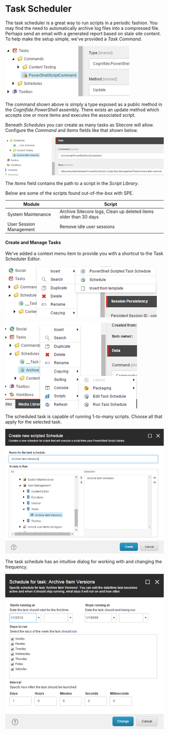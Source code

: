 # Task Scheduler

The task scheduler is a great way to run scripts in a periodic fashion. You may find the need to automatically archive log files into a compressed file. Perhaps send an email with a generated report based on stale site content. To help make the setup simple, we've provided a *Task Command*.

![PowerShell Script Command](images/screenshots/tasks-powershellscriptcommand.png)

The command shown above is simply a type exposed as a public method in the *Cognifide.PowerShell* assembly. There exists an update method which accepts one or more items and executes the associated script.

Beneath *Schedules* you can create as many tasks as Sitecore will allow. Configure the *Command* and *Items* fields like that shown below.

![PowerShell Script Task](images/screenshots/tasks-archiveschedule.png)

The *Items* field contains the path to a script in the *Script Library*. 

Below are some of the scripts found out-of-the-box with SPE.

| Module | Script |
| ------ | ---- |
| System Maintenance | Archive Sitecore logs, Clean up deleted items older than 30 days |
| User Session Management | Remove idle user sessions |

#### Create and Manage Tasks

We've added a context menu item to provide you with a shortcut to the Task Scheduler Editor.

![Insert Option for Task](images/screenshots/task-inserttask.png)

![Run or Edit Task Schedule](images/screenshots/task-runedittask.png)

The scheduled task is capable of running 1-to-many scripts. Choose all that apply for the selected task.

![Dialog to Select Task Scripts](images/screenshots/task-createtaskwithscripts.png)

The task schedule has an intuitive dialog for working with and changing the frequency. 

![Dialog to Edit Task Schedule](images/screenshots/task-edittaskschedule.png)
